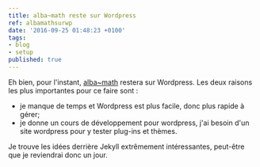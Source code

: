 ```yaml
---
title: alba~math reste sur Wordpress
ref: albamathsurwp
date: '2016-09-25 01:48:23 +0100'
tags:
- blog
- setup
published: true
---
```


Eh bien, pour l'instant, [alba~math](http://albamath.com) restera sur Wordpress.
Les deux raisons les plus importantes pour ce faire sont :

  *  je manque de temps et Wordpress est plus facile, donc plus rapide à gérer;
  *  je donne un cours de développement pour wordpress, j'ai besoin d'un site wordpress pour y tester plug-ins et thèmes.

Je trouve les idées derrière Jekyll extrêmement intéressantes, peut-être que je reviendrai donc un jour.
